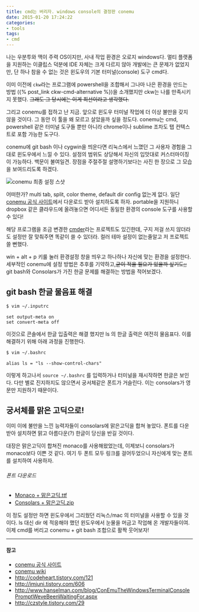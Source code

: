 ```yaml
---
title: cmd는 버리자. windows console의 결정판 conemu
date: 2015-01-20 17:24:22
categories:
- tools
tags:
- cmd
---
```


나는 우분투와 맥이 주력 OS이지만, 사내 작업 환경은 오로지 windows다. 멀티 플랫폼을 지원하는 이클립스 덕분에 IDE 자체는 크게 다르지 않아 개발에는 큰 문제가 없었지만, 단 하나 참을 수 없는 것은 윈도우의 기본 터미널(console) 도구 cmd다.

<!-- more -->

이미 이전에 `ckw`라는 프로그램에 powershell을 조합해서 그나마 나은 환경을 만드는 방법 ({% post_link ckw-cmd-alternative %})을 소개했지만 ckw는 나를 만족시키지 못했다. ~~그래도 그 당시에는 이게 최선이라고 생각했다.~~

그리고 conemu를 접하고 난 지금. 앞으로 윈도우 터미널 작업에 더 이상 불만을 갖지 않을 것이다. 그 동안 이 툴을 왜 모르고 살았을까 싶을 정도다. conemu는 cmd, powershell 같은 터미널 도구들 뿐만 아니라 chrome이나 sublime 조차도 탭 컨텍스트로 포함 가능한 도구다.

conemu에 git bash 이나 cygwin을 띄운다면 리눅스에서 느꼈던 그 사용자 경험을 그대로 윈도우에서 느낄 수 있다. 설정의 범위도 상당해서 자신의 입맛대로 커스터마이징이 가능하다. 백문이 불여일견. 장점을 주절주절 설명하기보다는 사진 한 장으로 그 모습을 보여드리도록 하겠다.

![conemu 최종 설정 스샷](https://monosnap.com/image/kCfQUxl1NUPeAGsDlRG2QrDbtUPY8q.png)

어떠한가? multi tab, split, color theme, default dir config 없는게 없다. 일단 [conemu 공식 사이트](https://code.google.com/p/conemu-maximus5/)에서 다운로드 받아 설치하도록 하자. portable을 지원하니 dropbox 같은 클라우드에 올려놓으면 어디서든 동일한 환경의 console 도구를 사용할 수 있다!

해당 프로그램을 조금 변경한 [cmder](https://github.com/bliker/cmder)라는 프로젝트도 있긴한데, 구지 저걸 쓰지 않더라도 설정만 잘 맞춰주면 똑같이 쓸 수 있더라. 컬러 테마 설정이 없는줄알고 저 프로젝트 쓸 뻔했다.

win + alt + p 키룰 눌러 환경설정 창을 띄우고 하나하나 자신에 맞는 환경을 설정한다. 세부적인 conemu에 설정 방법은 추후를 기약하고,~~굳이 적을 필요가 있을까 싶기도;;~~  git bash와 Consolars가 가진 한글 문제를 해결하는 방법을 적어보겠다.

## git bash 한글 물음표 해결
```sh
$ vim ~/.inputrc
```

```
set output-meta on
set convert-meta off
```

이것으로 콘솔에서 한글 입출력은 해결 했지만 ls 의 한글 출력은 여전히 물음표다. 이를 해결하기 위해 아래 과정을 진행한다.

```sh
$ vim ~/.bashrc
```

```
alias ls = "ls --show-control-chars"
```

이렇게 하고나서 `source ~/.bashrc` 를 입력하거나 터미널을 재시작하면 한글은 보인다. 다만 별로 진지하지도 않으면서 궁서체같은 폰트가 거슬린다. 이는 consolars가 영문만 지원하기 때문이다.

## 궁서체를 맑은 고딕으로!
이미 이에 불만을 느낀 능력자들이 consolars에 맑은고딕을 합쳐 놓았다. 폰트를 다운받아 설치하면 맑고 아름다운(?) 한글이 당신을 반길 것이다.

대장은 맑은고딕이 합쳐진 monaco를 사용해왔었는데, 이제보니 consolars가 monaco보다 이쁜 것 같다. 여기 두 폰트 모두 링크를 걸어두었으니 자신에게 맞는 폰트를 설치하여 사용하자.

###### 폰트 다운로드
- [Monaco + 맑은고딕.ttf](https://www.dropbox.com/s/3dchb7v4e3datty/Monaco%20%EB%A7%91%EC%9D%80%20%EA%B3%A0%EB%94%95.ttf?dl=0)
- [Consolars + 맑은고딕.zip](https://www.dropbox.com/s/9voqp3yowtmrfz3/Consolas_%EB%A7%91%EC%9D%80%EA%B3%A0%EB%94%95.zip?dl=0)

이 정도 설정만 하면 윈도우에서 그리웠던 리눅스/mac 의 터미널을 사용할 수 있을 것이다. ls 대신 dir 에 적응해야 했던 윈도우에서 눈물을 머금고 작업해 온 개발자들이여. 이제 cmd를 버리고 conemu + git bash 조합으로 활짝 웃어보자!

---

#### 참고
- [conemu 공식 사이트](https://code.google.com/p/conemu-maximus5/)
- [conemu wiki](https://code.google.com/p/conemu-maximus5/wiki/TableOfContents?tm=6)
- http://codeheart.tistory.com/121
- http://imjuni.tistory.com/606
- http://www.hanselman.com/blog/ConEmuTheWindowsTerminalConsolePromptWeveBeenWaitingFor.aspx
- http://czstyle.tistory.com/29
